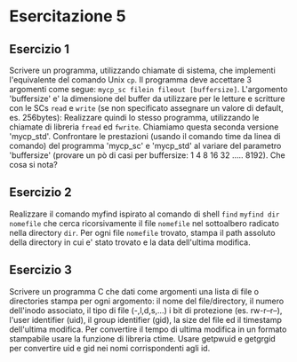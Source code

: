 # Esercitazione 5

## Esercizio 1
Scrivere un programma, utilizzando chiamate di sistema, che implementi l'equivalente del comando Unix `cp`. Il programma deve accettare 3 argomenti come segue: ` mycp_sc filein fileout [buffersize] `.
L'argomento 'buffersize' e' la dimensione del buffer da utilizzare per le letture e scritture con le SCs `read` e `write` (se non specificato assegnare un valore di default, es. 256bytes): Realizzare quindi lo stesso programma, utilizzando le chiamate di libreria `fread` ed `fwrite`. Chiamiamo questa seconda versione 'mycp_std'. Confrontare le prestazioni (usando il comando time da linea di comando) del programma 'mycp_sc' e 'mycp_std' al variare del parametro 'buffersize' (provare un pò di casi per buffersize: 1 4 8 16 32 ….. 8192). Che cosa si nota?

## Esercizio 2
Realizzare il comando myfind ispirato al comando di shell `find` `myfind dir nomefile`
che cerca ricorsivamente il file `nomefile` nel sottoalbero radicato nella directory `dir`. Per ogni file `nomefile` trovato, stampa il path assoluto della directory in cui e' stato trovato e la data dell'ultima modifica.

## Esercizio 3
Scrivere un programma C che dati come argomenti una lista di file o directories stampa per ogni argomento: il nome del file/directory, il numero dell'inodo associato, il tipo di file (-,l,d,s,…) i bit di protezione (es. rw-r–r–), l'user identifier (uid), il group identifier (gid), la size del file ed il timestamp dell'ultima modifica. Per convertire il tempo di ultima modifica in un formato stampabile usare la funzione di libreria ctime. Usare getpwuid e getgrgid per convertire uid e gid nei nomi corrispondenti agli id.